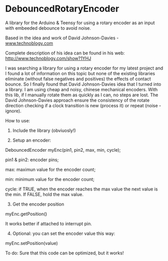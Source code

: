 # DebouncedRotaryEncoder
A library for the Arduino & Teensy for using a rotary encoder as an input with embeeded debounce to avoid noise.

Based in the idea and work of David Johnson-Davies - www.technoblogy.com 

Complete description of his idea can be found in his web: http://www.technoblogy.com/show?1YHJ

I was searching a library for using a rotary encoder for my latest project and I found a lot of information on this topic but none of the existing libraries eliminate (without false negatives and positives) the effects of contact bounce. So I finally found that David Johnson-Davies idea that I turned into a library. I am using cheap and noisy, chinese mechanical encoders. With this lib, if I manually rotate them as quickly as I can, no steps are lost. The David Johnson-Davies approach ensure the consistency of the rotate direction checking if a clock transition is new (process it) or repeat (noise - ignore).

How to use:
1. Include the library (obviuosly!)

2. Setup an encoder: 

  DebouncedEncoder myEnc(pin1, pin2, max, min, cycle); 
  
  pin1 & pin2: encoder pins; 
  
  max: maximun value for the encoder count; 
  
  min: minimum value for the encoder count; 
  
  cycle: if TRUE, when the encoder reaches the max value the next value is the min. If FALSE, hold the max value. 
  
3. Get the encoder position

  myEnc.getPosition()
  
  It works better if attached to interrupt pin.
  
4. Optional: you can set the encoder value this way: 

  myEnc.setPosition(value)

To do:
Sure that this code can be optimized, but it works!

